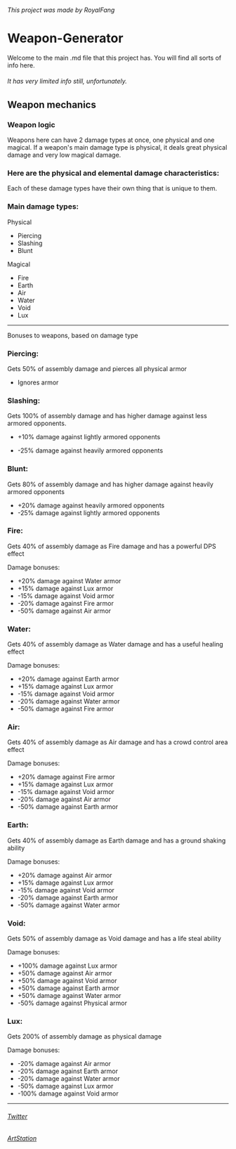 ###### This project was made by RoyalFang
# Weapon-Generator
Welcome to the main .md file that this project has. You will find all sorts of info here. 
###### It has very limited info still, unfortunately.

## Weapon mechanics
### Weapon logic
Weapons here can have 2 damage types at once, one physical and one magical. If a weapon's main damage type is physical, it deals great physical damage and very low magical damage.

### Here are the physical and elemental damage characteristics:
Each of these damage types have their own thing that is unique to them.

### Main damage types:

Physical
- Piercing
- Slashing
- Blunt

Magical
- Fire
- Earth
- Air
- Water
- Void
- Lux

---
Bonuses to weapons, based on damage type

### Piercing:
Gets 50% of assembly damage and pierces all physical armor

- Ignores armor
### Slashing:
Gets 100% of assembly damage and has higher damage against less armored opponents.

- +10% damage against lightly armored opponents

- -25% damage against heavily armored opponents 
### Blunt:
Gets 80% of assembly damage and has higher damage against heavily armored opponents

- +20% damage against heavily armored opponents
- -25% damage against lightly armored opponents
### Fire:
Gets 40% of assembly damage as Fire damage and has a powerful DPS effect

Damage bonuses:

- +20% damage against Water armor
- +15% damage against Lux armor
- -15% damage against Void armor
- -20% damage against Fire armor
- -50% damage against Air armor
### Water:
Gets 40% of assembly damage as Water damage and has a useful healing effect

Damage bonuses:

- +20% damage against Earth armor
- +15% damage against Lux armor
- -15% damage against Void armor
- -20% damage against Water armor
- -50% damage against Fire armor
### Air:
Gets 40% of assembly damage as Air damage and has a crowd control area effect

Damage bonuses:

- +20% damage against Fire armor
- +15% damage against Lux armor
- -15% damage against Void armor
- -20% damage against Air armor
- -50% damage against Earth armor
### Earth:
Gets 40% of assembly damage as Earth damage and has a ground shaking ability

Damage bonuses:

- +20% damage against Air armor
- +15% damage against Lux armor
- -15% damage against Void armor
- -20% damage against Earth armor
- -50% damage against Water armor

### Void:
Gets 50% of assembly damage as Void damage and has a life steal ability

Damage bonuses:

- +100% damage against Lux armor
- +50% damage against Air armor
- +50% damage against Void armor
- +50% damage against Earth armor
- +50% damage against Water armor
- -50% damage against Physical armor
### Lux:
Gets 200% of assembly damage as physical damage

Damage bonuses:

- -20% damage against Air armor
- -20% damage against Earth armor
- -20% damage against Water armor
- -50% damage against Lux armor
- -100% damage against Void armor


---
###### [Twitter](https://twitter.com/TheRoyalFang)
###### [ArtStation](https://www.artstation.com/royalfang)
